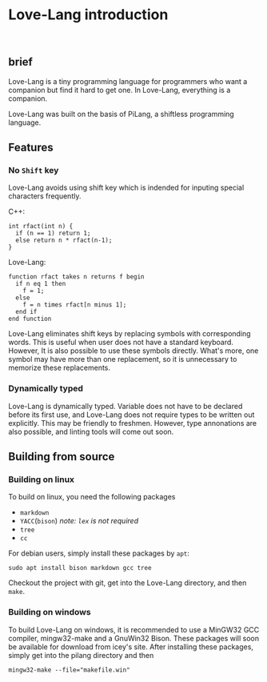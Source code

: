 # Love-Lang introduction
<br/>

## brief
Love-Lang is a tiny programming language for programmers who want a
companion but find it hard to get one. In Love-Lang, everything is
a companion.

Love-Lang was built on the basis of PiLang, a shiftless programming
language. 

## Features
### No `Shift` key
Love-Lang avoids using shift key which is indended for inputing
special characters frequently.

C++:
```
int rfact(int n) {
  if (n == 1) return 1;
  else return n * rfact(n-1);
}
```

Love-Lang:
```
function rfact takes n returns f begin
  if n eq 1 then
    f = 1;
  else
    f = n times rfact[n minus 1];
  end if
end function
```

Love-Lang eliminates shift keys by replacing symbols with corresponding
words. This is useful when user does not have a standard keyboard. 
However, It is also possible to use these symbols directly. What's more,
one symbol may have more than one replacement, so it is unnecessary to
memorize these replacements.

### Dynamically typed
Love-Lang is dynamically typed. Variable does not have to be declared
before its first use, and Love-Lang does not require types to be written
out explicitly. This may be friendly to freshmen. However, type
annonations are also possible, and linting tools will come out soon.

## Building from source
### Building on linux
To build on linux, you need the following packages
* `markdown`
* `YACC`(`bison`) _note: `lex` is not required_
* `tree`
* `cc`

For debian users, simply install these packages by `apt`:

`sudo apt install bison markdown gcc tree`

Checkout the project with git, get into the Love-Lang directory, and
 then `make`.

### Building on windows
To build Love-Lang on windows, it is recommended to use a MinGW32 GCC
compiler, mingw32-make and a GnuWin32 Bison. These packages will soon be
available for download from icey's site. After installing these
packages, simply get into the pilang directory and then

`mingw32-make --file="makefile.win"`
